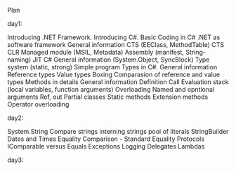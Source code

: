 Plan

day1:

Introducing .NET Framework. Introducing C#. Basic Coding in C#
.NET as software framework
General information
CTS (EEClass, MethodTable)
CTS
CLR
Managed module (MSIL, Metadata)
Assembly (manifest, String-naming)
JIT
C#
General information (System.Object, SyncBlock)
Type system (static, strong)
Simple program
Types in C#.
General information
Reference types
Value types
Boxing
Comparasion of reference and value types
Methods in details
General information
Definition
Call
Evaluation stack (local variables, function arguments)
Overloading
Named and opntional arguments
Ref, out
Partial classes
Static methods
Extension methods
Operator overloading

day2:

System.String
Compare strings
interning strings
pool of literals
StringBuilder
Dates and Times
Equality Comparison - Standard Equality Protocols
IComparable versus Equals
Exceptions
Logging
Delegates
Lambdas

day3:
